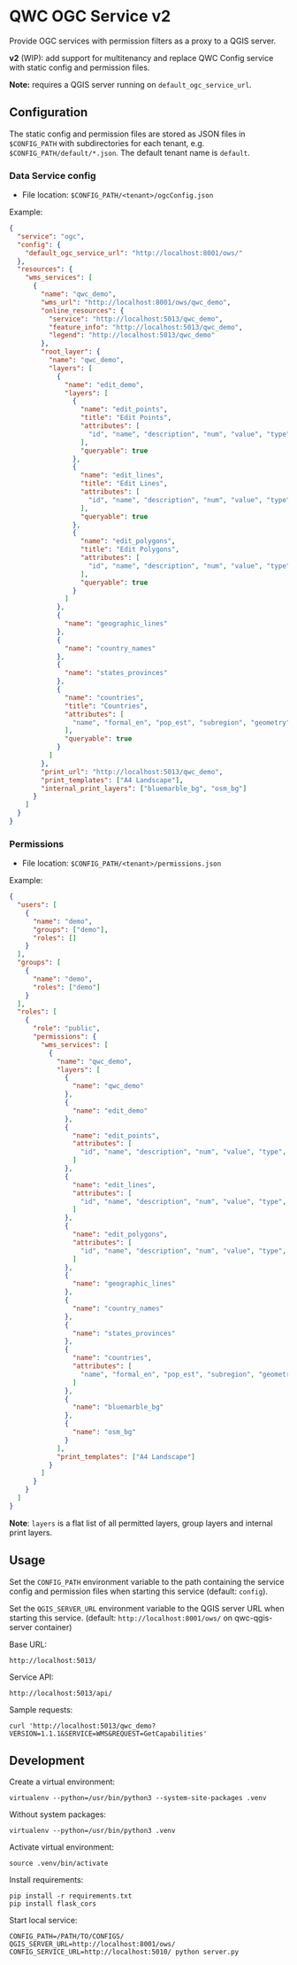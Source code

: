 QWC OGC Service v2
==================

Provide OGC services with permission filters as a proxy to a QGIS server.

**v2** (WIP): add support for multitenancy and replace QWC Config service with static config and permission files.

**Note:** requires a QGIS server running on `default_ogc_service_url`.


Configuration
-------------

The static config and permission files are stored as JSON files in `$CONFIG_PATH` with subdirectories for each tenant,
e.g. `$CONFIG_PATH/default/*.json`. The default tenant name is `default`.


### Data Service config

* File location: `$CONFIG_PATH/<tenant>/ogcConfig.json`

Example:
```json
{
  "service": "ogc",
  "config": {
    "default_ogc_service_url": "http://localhost:8001/ows/"
  },
  "resources": {
    "wms_services": [
      {
        "name": "qwc_demo",
        "wms_url": "http://localhost:8001/ows/qwc_demo",
        "online_resources": {
          "service": "http://localhost:5013/qwc_demo",
          "feature_info": "http://localhost:5013/qwc_demo",
          "legend": "http://localhost:5013/qwc_demo"
        },
        "root_layer": {
          "name": "qwc_demo",
          "layers": [
            {
              "name": "edit_demo",
              "layers": [
                {
                  "name": "edit_points",
                  "title": "Edit Points",
                  "attributes": [
                    "id", "name", "description", "num", "value", "type", "amount", "validated", "datetime", "geometry", "maptip"
                  ],
                  "queryable": true
                },
                {
                  "name": "edit_lines",
                  "title": "Edit Lines",
                  "attributes": [
                    "id", "name", "description", "num", "value", "type", "amount", "validated", "datetime", "geometry", "maptip"
                  ],
                  "queryable": true
                },
                {
                  "name": "edit_polygons",
                  "title": "Edit Polygons",
                  "attributes": [
                    "id", "name", "description", "num", "value", "type", "amount", "validated", "datetime", "geometry", "maptip"
                  ],
                  "queryable": true
                }
              ]
            },
            {
              "name": "geographic_lines"
            },
            {
              "name": "country_names"
            },
            {
              "name": "states_provinces"
            },
            {
              "name": "countries",
              "title": "Countries",
              "attributes": [
                "name", "formal_en", "pop_est", "subregion", "geometry"
              ],
              "queryable": true
            }
          ]
        },
        "print_url": "http://localhost:5013/qwc_demo",
        "print_templates": ["A4 Landscape"],
        "internal_print_layers": ["bluemarble_bg", "osm_bg"]
      }
    ]
  }
}
```


### Permissions

* File location: `$CONFIG_PATH/<tenant>/permissions.json`

Example:
```json
{
  "users": [
    {
      "name": "demo",
      "groups": ["demo"],
      "roles": []
    }
  ],
  "groups": [
    {
      "name": "demo",
      "roles": ["demo"]
    }
  ],
  "roles": [
    {
      "role": "public",
      "permissions": {
        "wms_services": [
          {
            "name": "qwc_demo",
            "layers": [
              {
                "name": "qwc_demo"
              },
              {
                "name": "edit_demo"
              },
              {
                "name": "edit_points",
                "attributes": [
                  "id", "name", "description", "num", "value", "type", "amount", "validated", "datetime", "geometry", "maptip"
                ]
              },
              {
                "name": "edit_lines",
                "attributes": [
                  "id", "name", "description", "num", "value", "type", "amount", "validated", "datetime", "geometry", "maptip"
                ]
              },
              {
                "name": "edit_polygons",
                "attributes": [
                  "id", "name", "description", "num", "value", "type", "amount", "validated", "datetime", "geometry", "maptip"
                ]
              },
              {
                "name": "geographic_lines"
              },
              {
                "name": "country_names"
              },
              {
                "name": "states_provinces"
              },
              {
                "name": "countries",
                "attributes": [
                  "name", "formal_en", "pop_est", "subregion", "geometry"
                ]
              },
              {
                "name": "bluemarble_bg"
              },
              {
                "name": "osm_bg"
              }
            ],
            "print_templates": ["A4 Landscape"]
          }
        ]
      }
    }
  ]
}
```

**Note**: `layers` is a flat list of all permitted layers, group layers and internal print layers.


Usage
-----

Set the `CONFIG_PATH` environment variable to the path containing the service config and permission files when starting this service (default: `config`).

Set the `QGIS_SERVER_URL` environment variable to the QGIS server URL
when starting this service. (default: `http://localhost:8001/ows/` on
qwc-qgis-server container)

Base URL:

    http://localhost:5013/

Service API:

    http://localhost:5013/api/

Sample requests:

    curl 'http://localhost:5013/qwc_demo?VERSION=1.1.1&SERVICE=WMS&REQUEST=GetCapabilities'


Development
-----------

Create a virtual environment:

    virtualenv --python=/usr/bin/python3 --system-site-packages .venv

Without system packages:

    virtualenv --python=/usr/bin/python3 .venv

Activate virtual environment:

    source .venv/bin/activate

Install requirements:

    pip install -r requirements.txt
    pip install flask_cors

Start local service:

    CONFIG_PATH=/PATH/TO/CONFIGS/ QGIS_SERVER_URL=http://localhost:8001/ows/ CONFIG_SERVICE_URL=http://localhost:5010/ python server.py
